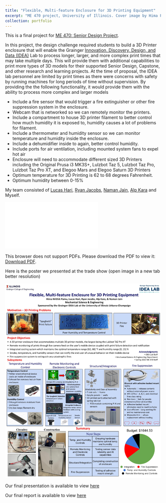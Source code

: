 ```yaml
---
title: "Flexible, Multi-feature Enclosure for 3D Printing Equipment"
excerpt: "ME 470 project, University of Illinois. Cover image by Hima Pamu <br/><img src='/images/ME 470 Final Project cover image resized.jpg'>"
collection: portfolio
---
```

This is a final project for <a href="https://courses.illinois.edu/schedule/2022/spring/ME/470">ME 470: Senior Design Project</a>.


In this project, the design challenge required students to build a 3D Printer enclosure that will enable the Grainger <a href="https://www.library.illinois.edu/enx/idea-lab/">Innovation, Discovery, Design, and Data (IDEA)</a> Lab to process longer, larger, and more complex print times that may take multiple days. This will provide them with additional capabilities to print more types of 3D models for their supported Senior Design, Capstone, and other research and learning projects. At the time of proposal, the IDEA lab personnel are limited by print times as there were concerns with safety by running machines for long periods of time without supervision. By providing the the following functionality, it would provide them with the ability to process more complex and larger models
* Include a fire sensor that would trigger a fire extinguisher or other fire suppression system in the enclosure.
* Webcam that is networked so we can remotely monitor the printers.
* Include a compartment to house 3D printer filament to better control how much humidity it is exposed to, humidity causes a lot of problems for filament.
* Include a thermometer and humidity sensor so we can monitor temperature and humidity inside the enclosure.
* Include a dehumidifier inside to again, better control humidity.
* Include ports for air ventilation, including mounted system fans to expel hot air
* Enclosure will need to accommodate different sized 3D Printers including the Original Prusa i3 MK3S+, Lulzbot Taz 5, Lulzbot Taz Pro, Lulzbot Taz Pro XT, and Elegoo Mars and Elegoo Saturn 3D Printers
* Optimum temperature for 3D Printing is 62 to 68 degrees Fahrenheit.
* Optimum humidity between 0-15%


My team consisted of <a href="https://www.linkedin.com/in/lucas-hari/">Lucas Hari</a>, <a href="https://www.linkedin.com/in/ryansjacobs/">Ryan Jacobs</a>, <a href="https://www.linkedin.com/in/naman-jain-34a2b317a/">Naman Jain</a>, <a href="https://www.linkedin.com/in/alpkara1999/">Alp Kara</a> and Myself.

<object data="https://github.com/hhpamu/hhpamu.github.io/blob/master/files/ME%20470%20Final%20Presentation.pdf" type="application/pdf" width="700px" height="700px">
    <embed src="files/ME 470 Final Presentation.pdf">
        <p>This browser does not support PDFs. Please download the PDF to view it: <a href="files/ME 470 Final Presentation.pdf">Download PDF</a>.</p>
    </embed>
</object>

Here is the poster we presented at the trade show (open image in a new tab better resolution)


<img src='/images/ME 470 3D-Printer Enclosure Poster.jpg' alt="2022_ME170_Trade_Show_poster" class="center">


Our final presentation is available to view <a href="files/ME 470 Final Presentation.pdf">here</a>


Our final report is available to view <a href="files/ME 470 Final Report.pdf">here</a>
